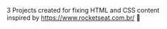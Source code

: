 3 Projects created for fixing HTML and CSS content
<br> inspired by https://www.rocketseat.com.br/  🚀

